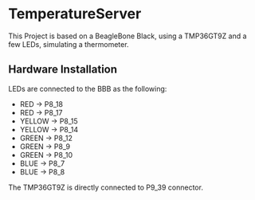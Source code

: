 # TemperatureServer

This Project is based on a BeagleBone Black, using a TMP36GT9Z
and a few LEDs, simulating a thermometer.

## Hardware Installation

LEDs are connected to the BBB as the following:
* RED    -> P8_18
* RED    -> P8_17
* YELLOW -> P8_15
* YELLOW -> P8_14
* GREEN  -> P8_12
* GREEN  -> P8_9
* GREEN  -> P8_10
* BLUE   -> P8_7
* BLUE   -> P8_8

The TMP36GT9Z is directly connected to P9_39 connector.


